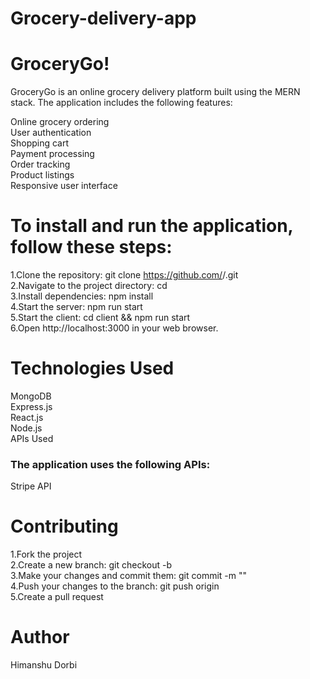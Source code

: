 # Grocery-delivery-app


<h1>GroceryGo!</h1>
GroceryGo is an online grocery delivery platform built using the MERN stack. The application includes the following features:

Online grocery ordering<br>
User authentication<br>
Shopping cart<br>
Payment processing<br>
Order tracking<br>
Product listings<br>
Responsive user interface<br>

<h1>To install and run the application, follow these steps:</h1>

1.Clone the repository: git clone https://github.com/<username>/<repository>.git<br>
2.Navigate to the project directory: cd <repository><br>
3.Install dependencies: npm install<br>
4.Start the server: npm run start<br>
5.Start the client: cd client && npm run start<br>
6.Open http://localhost:3000 in your web browser.<br>



<h1>Technologies Used</h1>

MongoDB<br>
Express.js<br>
React.js<br>
Node.js<br>
APIs Used<br>

<h3>The application uses the following APIs:</h3>
Stripe API<br>



<h1>Contributing</h1>

1.Fork the project<br>
2.Create a new branch: git checkout -b <branch-name><br>
3.Make your changes and commit them: git commit -m "<commit-message>"<br>
4.Push your changes to the branch: git push origin <branch-name><br>
5.Create a pull request<br>

<h1>Author</h1>
Himanshu Dorbi
